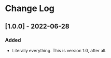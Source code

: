 # Change Log

## [1.0.0] - 2022-06-28

### Added

* Literally everything. This is version 1.0, after all.
